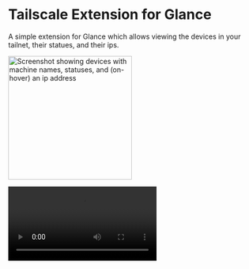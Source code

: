 # Tailscale Extension for Glance

A simple extension for Glance which allows viewing the devices in your tailnet, their statues, and their ips.

[<img src="https://github.com/user-attachments/assets/67983ed2-7c7b-4165-a985-f96d4d22e312" alt="Screenshot showing devices with machine names, statuses, and (on-hover) an ip address" width="250">](https://github.com/user-attachments/assets/67983ed2-7c7b-4165-a985-f96d4d22e312)

<video src="https://github.com/user-attachments/assets/d5d7edb8-c142-4d40-a879-a766b5703ec4" alt="Video showing on-hover behavior" />

IP addresses are shown on hover, connection statuses can be toggled with `show_status`, and update statuses can be toggled with `show_update`.
